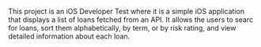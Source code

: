 This project is an iOS Developer Test where it is a simple iOS application that displays a list of loans fetched from an API. It allows the users to searc for loans, sort them alphabetically, by term, or by risk rating, and view detailed information about each loan.
